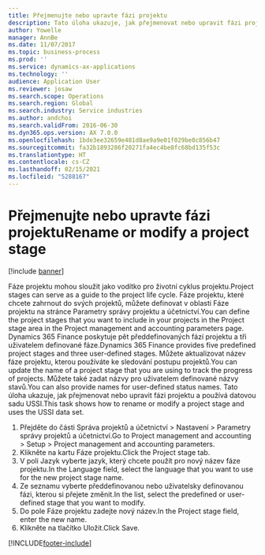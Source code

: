 ```yaml
---
title: Přejmenujte nebo upravte fázi projektu
description: Tato úloha ukazuje, jak přejmenovat nebo upravit fázi projektu.
author: Yowelle
manager: AnnBe
ms.date: 11/07/2017
ms.topic: business-process
ms.prod: ''
ms.service: dynamics-ax-applications
ms.technology: ''
audience: Application User
ms.reviewer: josaw
ms.search.scope: Operations
ms.search.region: Global
ms.search.industry: Service industries
ms.author: andchoi
ms.search.validFrom: 2016-06-30
ms.dyn365.ops.version: AX 7.0.0
ms.openlocfilehash: 1bde3ee32659e481d8ae9a9e01f029be0c856b47
ms.sourcegitcommit: fa32b1893286f20271fa4ec4be8fc68bd135f53c
ms.translationtype: HT
ms.contentlocale: cs-CZ
ms.lasthandoff: 02/15/2021
ms.locfileid: "5288167"
---
```

# <a name="rename-or-modify-a-project-stage"></a><span data-ttu-id="a62a8-103">Přejmenujte nebo upravte fázi projektu</span><span class="sxs-lookup"><span data-stu-id="a62a8-103">Rename or modify a project stage</span></span>

[!include [banner](../../includes/banner.md)]

<span data-ttu-id="a62a8-104">Fáze projektu mohou sloužit jako vodítko pro životní cyklus projektu.</span><span class="sxs-lookup"><span data-stu-id="a62a8-104">Project stages can serve as a guide to the project life cycle.</span></span> <span data-ttu-id="a62a8-105">Fáze projektu, které chcete zahrnout do svých projektů, můžete definovat v oblasti Fáze projektu na stránce Parametry správy projektu a účetnictví.</span><span class="sxs-lookup"><span data-stu-id="a62a8-105">You can define the project stages that you want to include in your projects in the Project stage area in the Project management and accounting parameters page.</span></span> <span data-ttu-id="a62a8-106">Dynamics 365 Finance poskytuje pět předdefinovaných fází projektu a tři uživatelem definované fáze.</span><span class="sxs-lookup"><span data-stu-id="a62a8-106">Dynamics 365 Finance provides five predefined project stages and three user-defined stages.</span></span> <span data-ttu-id="a62a8-107">Můžete aktualizovat název fáze projektu, kterou používáte ke sledování postupu projektů.</span><span class="sxs-lookup"><span data-stu-id="a62a8-107">You can update the name of a project stage that you are using to track the progress of projects.</span></span> <span data-ttu-id="a62a8-108">Můžete také zadat názvy pro uživatelem definované názvy stavů.</span><span class="sxs-lookup"><span data-stu-id="a62a8-108">You can also provide names for user-defined status names.</span></span> <span data-ttu-id="a62a8-109">Tato úloha ukazuje, jak přejmenovat nebo upravit fázi projektu a používá datovou sadu USSI.</span><span class="sxs-lookup"><span data-stu-id="a62a8-109">This task shows how to rename or modify a project stage and uses the USSI data set.</span></span>

1. <span data-ttu-id="a62a8-110">Přejděte do části Správa projektů a účetnictví > Nastavení > Parametry správy projektů a účetnictví.</span><span class="sxs-lookup"><span data-stu-id="a62a8-110">Go to Project management and accounting > Setup > Project management and accounting parameters.</span></span>
2. <span data-ttu-id="a62a8-111">Klikněte na kartu Fáze projektu.</span><span class="sxs-lookup"><span data-stu-id="a62a8-111">Click the Project stage tab.</span></span>
3. <span data-ttu-id="a62a8-112">V poli Jazyk vyberte jazyk, který chcete použít pro nový název fáze projektu.</span><span class="sxs-lookup"><span data-stu-id="a62a8-112">In the Language field, select the language that you want to use for the new project stage name.</span></span>
4. <span data-ttu-id="a62a8-113">Ze seznamu vyberte předdefinovanou nebo uživatelsky definovanou fázi, kterou si přejete změnit.</span><span class="sxs-lookup"><span data-stu-id="a62a8-113">In the list, select the predefined or user-defined stage that you want to modify.</span></span> 
5. <span data-ttu-id="a62a8-114">Do pole Fáze projektu zadejte nový název.</span><span class="sxs-lookup"><span data-stu-id="a62a8-114">In the Project stage field, enter the new name.</span></span>
6. <span data-ttu-id="a62a8-115">Klikněte na tlačítko Uložit.</span><span class="sxs-lookup"><span data-stu-id="a62a8-115">Click Save.</span></span>


[!INCLUDE[footer-include](../../includes/footer-banner.md)]